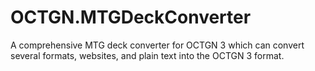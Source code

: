 OCTGN.MTGDeckConverter
======================

A comprehensive MTG deck converter for OCTGN 3 which can convert several formats, websites, and plain text into the OCTGN 3 format.